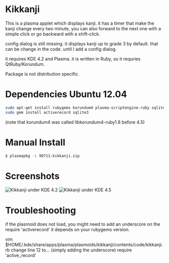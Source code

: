 # Kikkanji

This is a plasma applet which displays kanji. it has a timer that make the kanji change every two minute, you can also forward to the next one with a simple click or go backward with a shift-click.

config dialog is still missing. it displays kanji up to grade 3 by default. that can be change in the code. until I add a config dialog.

it requires KDE 4.2 and Plasma. it is written in Ruby, so it requries QtRuby/Korundum.

Package is not distribution specific.

# Dependencies Ubuntu 12.04
```bash
sudo apt-get install rubygems korundum4 plasma-scriptengine-ruby sqlite3 libsqlite3-ruby1.8 libsqlite3-ruby libsqlite3-dev
sudo gem install activerecord sqlite3
```
(note that korundum4 was called libkorundum4-ruby1.8 before 4.5)

# Manual Install
```bash
$ plasmapkg -i 99711-kikkanji.zip
```

# Screenshots

![Kikkanji under KDE 4.2](http://kde-apps.org/CONTENT/content-pre1/99711-1.png "Kikkanji under KDE 4.2")
![Kikkanji under KDE 4.5](http://kde-apps.org/CONTENT/content-pre1/99711-2.png "Kikkanji under KDE 4.5")

# Troubleshooting
if the plasmoid does not load, you might need to add an underscore on the
require 'activerecord'
it depends on your rubygems version.

vim $HOME/.kde/share/apps/plasma/plasmoids/kikkanji/contents/code/kikkanji.rb
change line 12 to... (simply adding the underscore)
require 'active_record'
